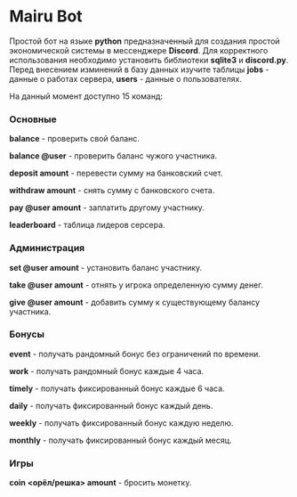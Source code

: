 # Mairu Bot

Простой бот на языке **python** предназначенный для создания простой экономической системы в мессенджере **Discord**. Для корректного использования необходимо установить библиотеки **sqlite3** и **discord.py**. Перед внесением изминений в базу данных изучите таблицы **jobs** - данные о работах сервера, **users** - данные о пользователях.

На данный момент доступно 15 команд:

### Основные

**balance** - проверить свой баланс.

**balance @user** - проверить баланс чужого участника.

**deposit amount** - перевести сумму на банковский счет.

**withdraw amount** - снять сумму с банковского счета.

**pay @user amount** - заплатить другому участнику.

**leaderboard** - таблица лидеров серсера.


### Администрация

**set @user amount** - установить баланс участнику.

**take @user amount** - отнять у игрока определенную сумму денег.

**give @user amount** - добавить сумму к существующему балансу участника.


### Бонусы

**event** - получать рандомный бонус без ограничений по времени.

**work** - получать рандомный бонус каждые 4 часа.

**timely** - получать фиксированный бонус каждые 6 часа.

**daily** - получать фиксированный бонус каждый день.

**weekly** - получать фиксированный бонус каждую неделю.

**monthly** - получать фиксированный бонус каждый месяц.


### Игры

**coin <орёл/решка> amount** - бросить монетку.
